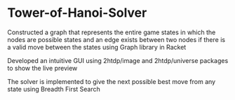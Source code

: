 # Tower-of-Hanoi-Solver

Constructed a graph that represents the entire game states in which the nodes are possible states and an edge exists between two nodes if there is a valid move between the states using Graph library in Racket

Developed an intuitive GUI using 2htdp/image and 2htdp/universe packages to show the live preview

The solver is implemented to give the next possible best move from any state using Breadth First Search

